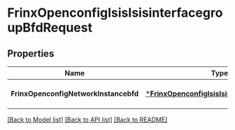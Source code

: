 # FrinxOpenconfigIsisIsisinterfacegroupBfdRequest

## Properties
Name | Type | Description | Notes
------------ | ------------- | ------------- | -------------
**FrinxOpenconfigNetworkInstancebfd** | [***FrinxOpenconfigIsisIsisinterfacegroupBfd**](frinx.openconfig.isis.isisinterfacegroup.Bfd.md) |  | [optional] [default to null]

[[Back to Model list]](../README.md#documentation-for-models) [[Back to API list]](../README.md#documentation-for-api-endpoints) [[Back to README]](../README.md)



